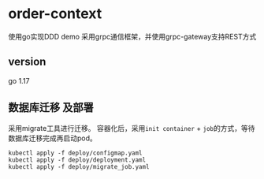 # order-context
使用go实现DDD demo
采用grpc通信框架，并使用grpc-gateway支持REST方式

## version
go 1.17

## 数据库迁移 及部署
采用migrate工具进行迁移。
容器化后，采用`init container` + `job`的方式，等待数据库迁移完成再启动pod。
```
kubectl apply -f deploy/configmap.yaml
kubectl apply -f deploy/deployment.yaml
kubectl apply -f deploy/migrate_job.yaml
```